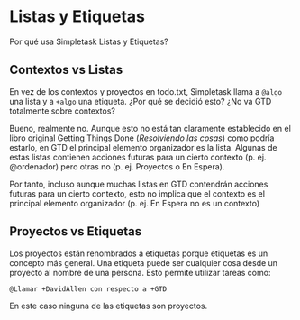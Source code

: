 # Listas y Etiquetas

Por qué usa Simpletask Listas y Etiquetas?

## Contextos vs Listas

En vez de los contextos y proyectos en todo.txt, Simpletask llama a `@algo` una lista y a `+algo` una etiqueta. ¿Por qué se decidió esto? ¿No va GTD totalmente sobre contextos?

Bueno, realmente no. Aunque esto no está tan claramente establecido en el libro original  Getting Things Done (*Resolviendo las cosas*) como podría estarlo, en GTD el principal elemento organizador es la lista. Algunas de estas listas contienen acciones futuras para un cierto contexto (p. ej. @ordenador) pero otras no (p. ej. Proyectos o En Espera).

Por tanto, incluso aunque muchas listas en GTD contendrán acciones futuras para un cierto contexto, esto no implica que el contexto es el principal elemento organizador (p. ej. En Espera no es un contexto)

## Proyectos vs Etiquetas

Los proyectos están renombrados a etiquetas porque etiquetas es un concepto más general. Una etiqueta puede ser cualquier cosa desde un proyecto al nombre de una persona. Esto permite utilizar tareas como:

`@Llamar +DavidAllen con respecto a +GTD`

En este caso ninguna de las etiquetas son proyectos.
